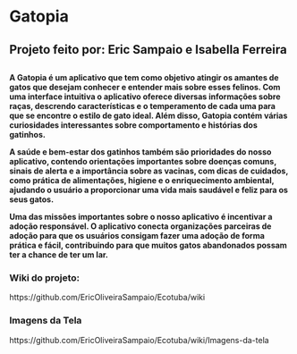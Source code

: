 # Gatopia

<h2>Projeto feito por: Eric Sampaio e Isabella Ferreira<h2>
  
<h4>A Gatopia é um aplicativo que tem como objetivo atingir os amantes de gatos que desejam conhecer e entender mais sobre esses felinos. Com uma interface intuitiva o aplicativo oferece diversas informações sobre raças, descrendo características e o temperamento de cada uma para que se encontre o estilo de gato ideal. Além disso, Gatopia contém várias curiosidades interessantes sobre comportamento e histórias dos gatinhos.

A saúde e bem-estar dos gatinhos também são prioridades do nosso aplicativo, contendo orientações importantes sobre doenças comuns, sinais de alerta e a importância sobre as vacinas, com dicas de cuidados, como prática de alimentações, higiene e o enriquecimento ambiental, ajudando o usuário a proporcionar uma vida mais saudável e feliz para os seus gatos.

Uma das missões importantes sobre o nosso aplicativo é incentivar a adoção responsável. O aplicativo conecta organizações parceiras de adoção para que os usuários consigam fazer uma adoção de forma prática e fácil, contribuindo para que muitos gatos abandonados possam ter a chance de ter um lar. </h4>

<h3>Wiki do projeto:</h3>
https://github.com/EricOliveiraSampaio/Ecotuba/wiki

<h3>Imagens da Tela</h3>
https://github.com/EricOliveiraSampaio/Ecotuba/wiki/Imagens-da-tela
